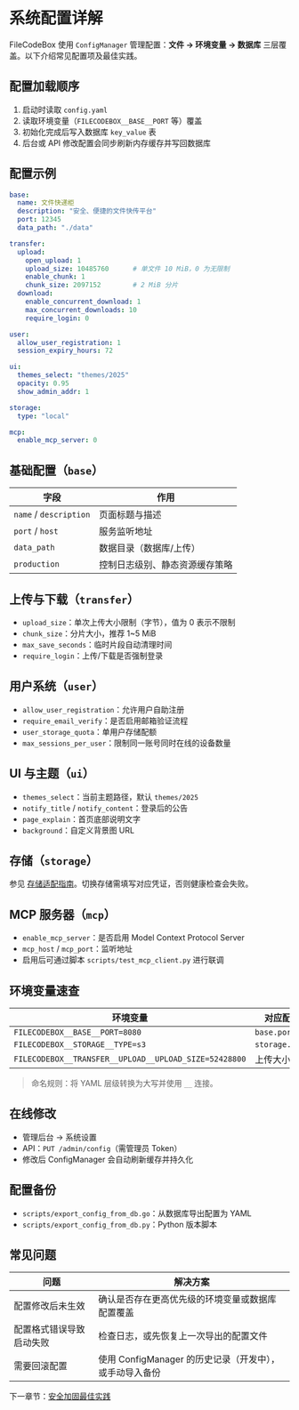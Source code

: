 # 系统配置详解

FileCodeBox 使用 `ConfigManager` 管理配置：**文件 → 环境变量 → 数据库** 三层覆盖。以下介绍常见配置项及最佳实践。

## 配置加载顺序

1. 启动时读取 `config.yaml`
2. 读取环境变量（`FILECODEBOX__BASE__PORT` 等）覆盖
3. 初始化完成后写入数据库 `key_value` 表
4. 后台或 API 修改配置会同步刷新内存缓存并写回数据库

## 配置示例

```yaml
base:
  name: 文件快递柜
  description: "安全、便捷的文件快传平台"
  port: 12345
  data_path: "./data"

transfer:
  upload:
    open_upload: 1
    upload_size: 10485760      # 单文件 10 MiB，0 为无限制
    enable_chunk: 1
    chunk_size: 2097152        # 2 MiB 分片
  download:
    enable_concurrent_download: 1
    max_concurrent_downloads: 10
    require_login: 0

user:
  allow_user_registration: 1
  session_expiry_hours: 72

ui:
  themes_select: "themes/2025"
  opacity: 0.95
  show_admin_addr: 1

storage:
  type: "local"

mcp:
  enable_mcp_server: 0
```

## 基础配置（`base`）

| 字段 | 作用 |
| --- | --- |
| `name` / `description` | 页面标题与描述 |
| `port` / `host` | 服务监听地址 |
| `data_path` | 数据目录（数据库/上传） |
| `production` | 控制日志级别、静态资源缓存策略 |

## 上传与下载（`transfer`）

- `upload_size`：单次上传大小限制（字节），值为 0 表示不限制
- `chunk_size`：分片大小，推荐 1~5 MiB
- `max_save_seconds`：临时片段自动清理时间
- `require_login`：上传/下载是否强制登录

## 用户系统（`user`）

- `allow_user_registration`：允许用户自助注册
- `require_email_verify`：是否启用邮箱验证流程
- `user_storage_quota`：单用户存储配额
- `max_sessions_per_user`：限制同一账号同时在线的设备数量

## UI 与主题（`ui`）

- `themes_select`：当前主题路径，默认 `themes/2025`
- `notify_title` / `notify_content`：登录后的公告
- `page_explain`：首页底部说明文字
- `background`：自定义背景图 URL

## 存储（`storage`）

参见 [存储适配指南](./storage.md)。切换存储需填写对应凭证，否则健康检查会失败。

## MCP 服务器（`mcp`）

- `enable_mcp_server`：是否启用 Model Context Protocol Server
- `mcp_host` / `mcp_port`：监听地址
- 启用后可通过脚本 `scripts/test_mcp_client.py` 进行联调

## 环境变量速查

| 环境变量 | 对应配置 |
| --- | --- |
| `FILECODEBOX__BASE__PORT=8080` | `base.port` |
| `FILECODEBOX__STORAGE__TYPE=s3` | `storage.type` |
| `FILECODEBOX__TRANSFER__UPLOAD__UPLOAD_SIZE=52428800` | 上传大小限制 |

> 命名规则：将 YAML 层级转换为大写并使用 `__` 连接。

## 在线修改

- 管理后台 → 系统设置
- API：`PUT /admin/config`（需管理员 Token）
- 修改后 ConfigManager 会自动刷新缓存并持久化

## 配置备份

- `scripts/export_config_from_db.go`：从数据库导出配置为 YAML
- `scripts/export_config_from_db.py`：Python 版本脚本

## 常见问题

| 问题 | 解决方案 |
| --- | --- |
| 配置修改后未生效 | 确认是否存在更高优先级的环境变量或数据库配置覆盖 |
| 配置格式错误导致启动失败 | 检查日志，或先恢复上一次导出的配置文件 |
| 需要回滚配置 | 使用 ConfigManager 的历史记录（开发中），或手动导入备份

下一章节：[安全加固最佳实践](./security.md)
